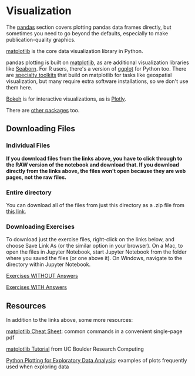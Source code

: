 # Visualization

The [pandas](../pandas/readme.md) section covers plotting pandas data frames directly, but sometimes you need to go beyond the defaults, especially to make publication-quality graphics.

[matplotlib](https://matplotlib.org/) is the core data visualization library in Python.

pandas plotting is built on [matplotlib](https://matplotlib.org/), as are additional visualization libraries like [Seaborn](https://seaborn.pydata.org/).  For R users, there's a version of [ggplot](http://ggplot.yhathq.com/) for Python too.  There are [specialty toolkits](https://matplotlib.org/2.0.2/mpl_toolkits/index.html) that build on matplotlib for tasks like geospatial visualization, but many require extra software installations, so we don't use them here.

[Bokeh](http://bokeh.pydata.org/en/latest/) is for interactive visualizations, as is [Plotly](https://plot.ly/python/).

There are [other packages](https://blog.modeanalytics.com/python-data-visualization-libraries/) too.


## Downloading Files

### Individual Files

**If you download files from the links above, you have to click through to the RAW version of the notebook and download that.  If you download directly from the links above, the files won't open because they are web pages, not the raw files.**

### Entire directory

You can download all of the files from just this directory as a .zip file from [this link](https://minhaskamal.github.io/DownGit/#/home?url=https://github.com/nuitrcs/pythonworkshops/tree/master/dataanalysis/visualization).

### Downloading Exercises

To download just the exercise files, right-click on the links below, and choose Save Link As (or the similar option in your browser).  On a Mac, to open the files in Jupyter Notebook, start Jupyter Notebook from the folder where you saved the files (or one above it).  On Windows, navigate to the directory within Jupyter Notebook.

[Exercises WITHOUT Answers](https://github.com/nuitrcs/pythonworkshops/raw/master/dataanalysis/visualization/visualization_exercises.ipynb)

[Exercises WITH Answers](https://github.com/nuitrcs/pythonworkshops/raw/master/dataanalysis/visualization/visualization_exercises_with_answers.ipynb)


## Resources

In addition to the links above, some more resources:

[matplotlib Cheat Sheet](https://s3.amazonaws.com/assets.datacamp.com/blog_assets/Python_Matplotlib_Cheat_Sheet.pdf): common commands in a convenient single-page pdf

[matplotlib Tutorial](http://researchcomputing.github.io/meetup_spring_2014/python/doc_mpl.html) from UC Boulder Research Computing

[Python Plotting for Exploratory Data Analysis](http://pythonplot.com/): examples of plots frequently used when exploring data


